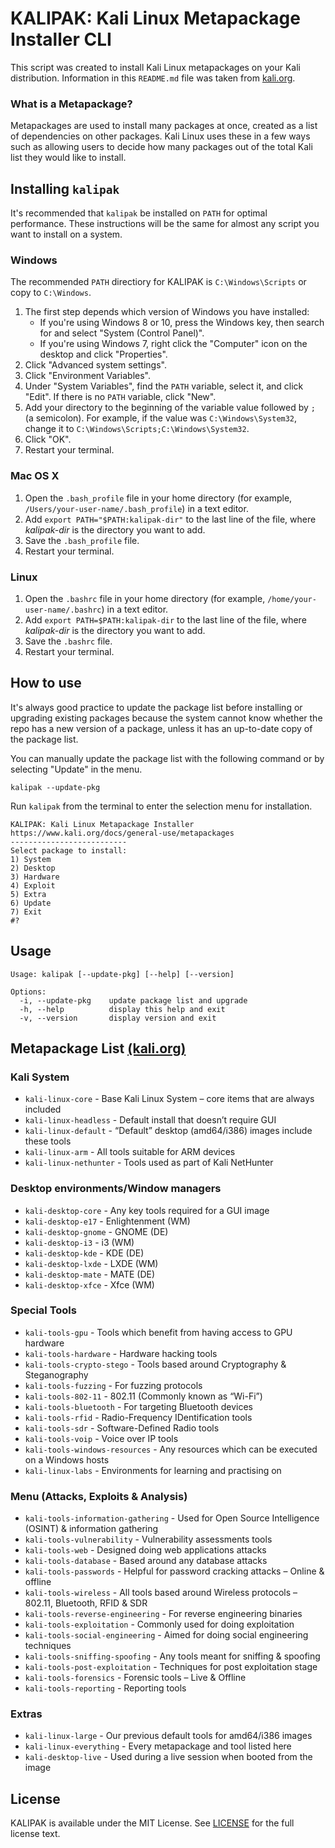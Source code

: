 # KALIPAK: Kali Linux Metapackage Installer CLI

This script was created to install Kali Linux metapackages on your Kali distribution. Information in this `README.md` file was taken from [kali.org](https://www.kali.org/docs/general-use/metapackages).

### What is a Metapackage?

Metapackages are used to install many packages at once, created as a list of dependencies on other packages. Kali Linux uses these in a few ways such as allowing users to decide how many packages out of the total Kali list they would like to install.

## Installing `kalipak`

It's recommended that `kalipak` be installed on `PATH` for optimal performance. These instructions will be the same for almost any script you want to install on a system.

### Windows

The recommended `PATH` directiory for KALIPAK is `C:\Windows\Scripts` or copy to `C:\Windows`.

1. The first step depends which version of Windows you have installed:
    - If you're using Windows 8 or 10, press the Windows key, then search for and
    select "System (Control Panel)".
    - If you're using Windows 7, right click the "Computer" icon on the desktop
    and click "Properties".
2. Click "Advanced system settings".
3. Click "Environment Variables".
4. Under "System Variables", find the `PATH` variable, select it, and click
   "Edit". If there is no `PATH` variable, click "New".
5. Add your directory to the beginning of the variable value followed by `;` (a
   semicolon). For example, if the value was `C:\Windows\System32`, change it to
   `C:\Windows\Scripts;C:\Windows\System32`.
6. Click "OK".
7. Restart your terminal.

### Mac OS X

1. Open the `.bash_profile` file in your home directory (for example,
   `/Users/your-user-name/.bash_profile`) in a text editor.
2. Add `export PATH="$PATH:kalipak-dir"` to the last line of the file, where
   *kalipak-dir* is the directory you want to add.
3. Save the `.bash_profile` file.
4. Restart your terminal.

### Linux

1. Open the `.bashrc` file in your home directory (for example,
   `/home/your-user-name/.bashrc`) in a text editor.
2. Add `export PATH=$PATH:kalipak-dir` to the last line of the file, where
   *kalipak-dir* is the directory you want to add.
3. Save the `.bashrc` file.
4. Restart your terminal.

## How to use

It's always good practice to update the package list before installing or upgrading existing packages because the system cannot know whether the repo has a new version of a package, unless it has an up-to-date copy of the package list.

You can manually update the package list with the following command or by selecting "Update" in the menu.

```
kalipak --update-pkg
```

Run `kalipak` from the terminal to enter the selection menu for installation.

```
KALIPAK: Kali Linux Metapackage Installer
https://www.kali.org/docs/general-use/metapackages
--------------------------
Select package to install:
1) System
2) Desktop
3) Hardware
4) Exploit
5) Extra
6) Update
7) Exit
#? 
```

## Usage

```
Usage: kalipak [--update-pkg] [--help] [--version]

Options:
  -i, --update-pkg    update package list and upgrade
  -h, --help          display this help and exit
  -v, --version       display version and exit
```

## Metapackage List [(kali.org)](https://www.kali.org/docs/general-use/metapackages)

### Kali System

- `kali-linux-core` - Base Kali Linux System – core items that are always included
- `kali-linux-headless` - Default install that doesn’t require GUI
- `kali-linux-default` - “Default” desktop (amd64/i386) images include these tools
- `kali-linux-arm` - All tools suitable for ARM devices
- `kali-linux-nethunter` - Tools used as part of Kali NetHunter

### Desktop environments/Window managers

- `kali-desktop-core` - Any key tools required for a GUI image
- `kali-desktop-e17` - Enlightenment (WM)
- `kali-desktop-gnome` - GNOME (DE)
- `kali-desktop-i3` - i3 (WM)
- `kali-desktop-kde` - KDE (DE)
- `kali-desktop-lxde` - LXDE (WM)
- `kali-desktop-mate` - MATE (DE)
- `kali-desktop-xfce` - Xfce (WM)

### Special Tools

- `kali-tools-gpu` - Tools which benefit from having access to GPU hardware
- `kali-tools-hardware` - Hardware hacking tools
- `kali-tools-crypto-stego` - Tools based around Cryptography & Steganography
- `kali-tools-fuzzing` - For fuzzing protocols
- `kali-tools-802-11` - 802.11 (Commonly known as “Wi-Fi”)
- `kali-tools-bluetooth` - For targeting Bluetooth devices
- `kali-tools-rfid` - Radio-Frequency IDentification tools
- `kali-tools-sdr` - Software-Defined Radio tools
- `kali-tools-voip` - Voice over IP tools
- `kali-tools-windows-resources` - Any resources which can be executed on a Windows hosts
- `kali-linux-labs` - Environments for learning and practising on

### Menu (Attacks, Exploits & Analysis)

- `kali-tools-information-gathering` - Used for Open Source Intelligence (OSINT) & information gathering
- `kali-tools-vulnerability` - Vulnerability assessments tools
- `kali-tools-web` - Designed doing web applications attacks
- `kali-tools-database` - Based around any database attacks
- `kali-tools-passwords` - Helpful for password cracking attacks – Online & offline
- `kali-tools-wireless` - All tools based around Wireless protocols – 802.11, Bluetooth, RFID & SDR
- `kali-tools-reverse-engineering` - For reverse engineering binaries
- `kali-tools-exploitation` - Commonly used for doing exploitation
- `kali-tools-social-engineering` - Aimed for doing social engineering techniques
- `kali-tools-sniffing-spoofing` - Any tools meant for sniffing & spoofing
- `kali-tools-post-exploitation` - Techniques for post exploitation stage
- `kali-tools-forensics` - Forensic tools – Live & Offline
- `kali-tools-reporting` - Reporting tools

### Extras

- `kali-linux-large` - Our previous default tools for amd64/i386 images
- `kali-linux-everything` - Every metapackage and tool listed here
- `kali-desktop-live` - Used during a live session when booted from the image

## License

KALIPAK is available under the MIT License. See [LICENSE](./LICENSE) for the full license text.
